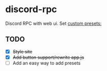 # discord-rpc
Discord RPC with web ui.
Set [custom presets:](https://github.com/WeLikeToCodeStuff/discord-rpc/wiki/How-to-add-a-custom-preset-(as-of-now)) 
## TODO
- [x] ~~Style site~~
- [X] ~~Add button support/rewrite app.js~~
- [ ] Add an easy way to add presets
